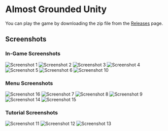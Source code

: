 # Almost Grounded Unity

You can play the game by downloading the zip file from the [Releases](https://github.com/SonOfSkywalker/almost_grounded_unity/releases/tag/main) page.

## Screenshots

### In-Game Screenshots

![Screenshot 1](Screenshots/Screenshot_AlmostGrounded_1.png)
![Screenshot 2](Screenshots/Screenshot_AlmostGrounded_2.png)
![Screenshot 3](Screenshots/Screenshot_AlmostGrounded_3.png)
![Screenshot 4](Screenshots/Screenshot_AlmostGrounded_4.png)
![Screenshot 5](Screenshots/Screenshot_AlmostGrounded_5.png)
![Screenshot 6](Screenshots/Screenshot_AlmostGrounded_6.png)
![Screenshot 10](Screenshots/Screenshot_AlmostGrounded_10.png)

### Menu Screenshots

![Screenshot 16](Screenshots/Screenshot_AlmostGrounded_16.png)
![Screenshot 7](Screenshots/Screenshot_AlmostGrounded_7.png)
![Screenshot 8](Screenshots/Screenshot_AlmostGrounded_8.png)
![Screenshot 9](Screenshots/Screenshot_AlmostGrounded_9.png)
![Screenshot 14](Screenshots/Screenshot_AlmostGrounded_14.png)
![Screenshot 15](Screenshots/Screenshot_AlmostGrounded_15.png)

### Tutorial Screenshots

![Screenshot 11](Screenshots/Screenshot_AlmostGrounded_11.png)
![Screenshot 12](Screenshots/Screenshot_AlmostGrounded_12.png)
![Screenshot 13](Screenshots/Screenshot_AlmostGrounded_13.png)

```

```
